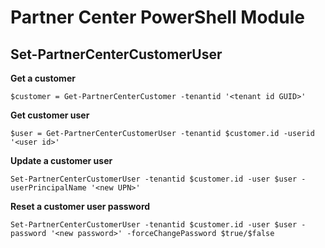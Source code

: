 # Partner Center PowerShell Module #

## Set-PartnerCenterCustomerUser ##

**Get a customer**

    $customer = Get-PartnerCenterCustomer -tenantid '<tenant id GUID>'

**Get customer user**

    $user = Get-PartnerCenterCustomerUser -tenantid $customer.id -userid '<user id>'

**Update a customer user**

    Set-PartnerCenterCustomerUser -tenantid $customer.id -user $user -userPrincipalName '<new UPN>'

**Reset a customer user password**

    Set-PartnerCenterCustomerUser -tenantid $customer.id -user $user -password '<new password>' -forceChangePassword $true/$false
